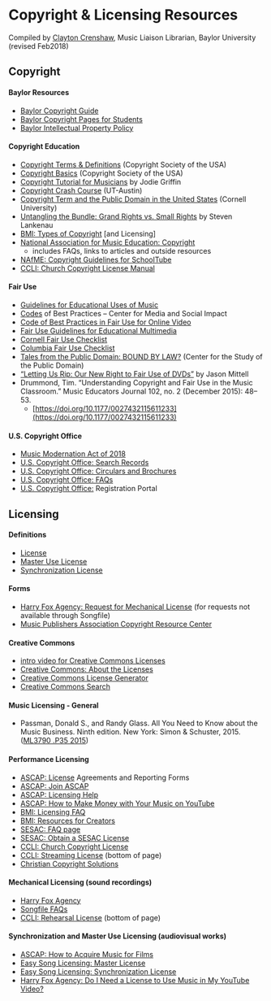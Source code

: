 # Copyright & Licensing Resources

Compiled by [Clayton Crenshaw](https://www.baylor.edu/music/index.php?id=952188), Music Liaison Librarian, Baylor University \(revised Feb2018\)

## **Copyright**

#### **Baylor Resources**

* [Baylor Copyright Guide](https://researchguides.baylor.edu/copyright)
* [Baylor Copyright Pages for Students](https://www.baylor.edu/copyright/student/)
* [Baylor Intellectual Property Policy](https://www.baylor.edu/student_policies/index.php?id=32301)

#### **Copyright Education**

* [Copyright Terms & Definitions](http://www.csusa.org/?page=Definitions) \(Copyright Society of the USA\)
* [Copyright Basics](http://www.csusa.org/?page=Basics)  \(Copyright Society of the USA\)
* [Copyright Tutorial for Musicians](https://www.publicknowledge.org/news-blog/blogs/copyright-tutorial-for-musicians) by Jodie Griffin
* [Copyright Crash Course](https://copyright.lib.utexas.edu/) \(UT-Austin\)
* [Copyright Term and the Public Domain in the United States](http://copyright.cornell.edu/resources/publicdomain.cfm) \(Cornell University\)
* [Untangling the Bundle: Grand Rights vs. Small Rights](http://www.musicalamerica.com/news/newsstory.cfm?archived=0&storyid=31868&categoryid=7) by Steven Lankenau
* [BMI: Types of Copyright](http://www.bmi.com/licensing/entry/types_of_copyrights) \[and Licensing\]
* [National Association for Music Education: Copyright](http://www.nafme.org/my-classroom/copyright/)
  * includes FAQs, links to articles and outside resources
* [NAfME: Copyright Guidelines for SchoolTube](http://www.nafme.org/my-classroom/copyright/nafme-member-benefit-eases-performance-licensing/copyright-performance-exemptions/copyright-guidelines-for-schooltube/)
* [CCLI: Church Copyright License Manual](http://us.ccli.com/support/license-manual/)

#### **Fair Use**

* [Guidelines for Educational Uses of Music](http://copyright.musiclibraryassoc.org/Resources/EducationalUseOfPrintedMusic%22%20%5Ct%20%22_blank)
* [Codes](http://cmsimpact.org/codes-of-best-practices/) of Best Practices – Center for Media and Social Impact
* [Code of Best Practices in Fair Use for Online Video](http://www.cmsimpact.org/fair-use/best-practices/code-best-practices-fair-use-online-video%22%20%5Cl%20%22code)
* [Fair Use Guidelines for Educational Multimedia](http://cms.bsu.edu/academics/libraries/collectionsanddept/copyright/fairuseteach/complyingwithteach/confuguidelines)  
* [Cornell Fair Use Checklist](http://copyright.cornell.edu/policies/docs/Fair_Use_Checklist.pdf%22%20%5Ct%20%22_blank)
* [Columbia Fair Use Checklist](https://copyright.columbia.edu/basics/fair-use/fair-use-checklist.html%22%20%5Cl%20%22Fair%20Use%20Checklist%22%20%5Ct%20%22_blank)
* [Tales from the Public Domain: BOUND BY LAW?](http://web.law.duke.edu/cspd/comics/) \(Center for the Study of the Public Domain\)
* [“Letting Us Rip: Our New Right to Fair Use of DVDs”](http://chronicle.com/blogs/profhacker/letting-us-rip-our-new-right-to-fair-use-of-dvds/25797) by Jason Mittell
* Drummond, Tim. “Understanding Copyright and Fair Use in the Music Classroom.” Music Educators Journal 102, no. 2 \(December 2015\): 48–53.
  * [https://doi.org/10.1177/0027432115611233](https://doi.org/10.1177/0027432115611233)

#### **U.S. Copyright Office**

* [Music Modernation Act of 2018](https://www.copyright.gov/music-modernization/)
* [U.S. Copyright Office: Search Records](http://cocatalog.loc.gov/)
* [U.S. Copyright Office: Circulars and Brochures](http://copyright.gov/circs/)
* [U.S. Copyright Office: FAQs](http://www.copyright.gov/help/faq/)
* [U.S. Copyright Office:](https://copyright.gov/registration/) Registration Portal

## **Licensing**

#### **Definitions**

* [License](http://www.csusa.org/?page=Definitions#license)
* [Master Use License](http://www.csusa.org/?page=Definitions#masteruselicense)
* [Synchronization License](http://www.csusa.org/?page=Definitions#synchronizationlicense)

#### **Forms**

* [Harry Fox Agency: Request for Mechanical License](http://www.harryfox.com/documents/forms/m-license_laccountapp.pdf) \(for requests not available through Songfile\)
* [Music Publishers Association Copyright Resource Center](http://www.mpa.org/content/copyright-resource-center)

#### **Creative Commons**

* [intro video for Creative Commons Licenses](https://vimeo.com/13590841)
* [Creative Commons: About the Licenses](https://creativecommons.org/licenses/)
* [Creative Commons License Generator](http://creativecommons.org/choose/)
* [Creative Commons Search](http://search.creativecommons.org/)

#### **Music Licensing - General**

* Passman, Donald S., and Randy Glass. All You Need to Know about the Music Business. Ninth edition. New York: Simon & Schuster, 2015.  \([ML3790 .P35 2015](https://baylor.primo.exlibrisgroup.com/permalink/01BUL_INST/ruu4v0/alma991000691559705576)\)

#### **Performance Licensing**

* [ASCAP: License](http://www.ascap.com/licensing/licensefinder) Agreements and Reporting Forms
* [ASCAP: Join ASCAP](http://www.ascap.com/join/)
* [ASCAP: Licensing Help](http://www.ascap.com/licensing/licensingfaq.aspx%22%20%5Cl%20%22general)
* [ASCAP: How to Make Money with Your Music on YouTube](https://www.ascap.com/help/royalties-and-payment/make-money-youtube)
* [BMI: Licensing FAQ](http://www.bmi.com/licensing/%22%20%5Cl%20%22faqs)
* [BMI: Resources for Creators](https://www.bmi.com/creators)
* [SESAC:  FAQ page](https://www.sesac.com/Licensing/FAQsGeneral.aspx)
* [SESAC: Obtain a SESAC License](https://www.sesac.com/Licensing/obtainlicense.aspx)
* [CCLI: Church Copyright License](http://us.ccli.com/licenses-and-services/church-copyright-license/ccl-single/%22%20%5Cl%20%22coverage)
* [CCLI: Streaming License](http://us.ccli.com/licenses-and-services/stream/%22%20%5Cl%20%22benefits)  \(bottom of page\)
* [Christian Copyright Solutions](http://www.christiancopyrightsolutions.com/)

#### **Mechanical Licensing \(sound recordings\)**

* [Harry Fox Agency](https://www.harryfox.com/)
* [Songfile FAQs](https://secure.harryfox.com/songfile/faq.jsp)
* [CCLI: Rehearsal License](http://us.ccli.com/licenses-and-services/rehearse/%22%20%5Cl%20%22benefits)  \(bottom of page\)

#### **Synchronization and Master Use Licensing \(audiovisual works\)**

* [ASCAP: How to Acquire Music for Films](http://www.ascap.com/music-career/articles-advice/film-tv/How-To-Acquire-Music-For-Films.aspx)
* [Easy Song Licensing: Master License](https://www.easysonglicensing.com/Pages/About/Types%20of%20Music%20Licenses/Master.aspx)
* [Easy Song Licensing: Synchronization License](https://www.easysonglicensing.com/Pages/About/Types%20of%20Music%20Licenses/Synchronization.aspx)
* [Harry Fox Agency: Do I Need a License to Use Music in My YouTube Video?](https://www.harryfox.com/license_music/youtube_license.html)

